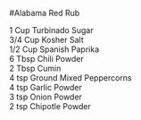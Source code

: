 #Alabama Red Rub

1       Cup     Turbinado Sugar<br>
3/4     Cup     Kosher Salt<br>
1/2     Cup     Spanish Paprika<br>
6       Tbsp    Chili Powder<br>
2       Tbsp    Cumin<br>
4       tsp     Ground Mixed Peppercorns<br>
4       tsp     Garlic Powder<br>
3       tsp     Onion Powder<br>
2       tsp     Chipotle Powder